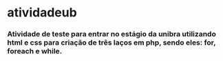 # atividadeub
### Atividade de teste para entrar no estágio da unibra utilizando html e css para criação de três laços em php, sendo eles: for, foreach e while.
